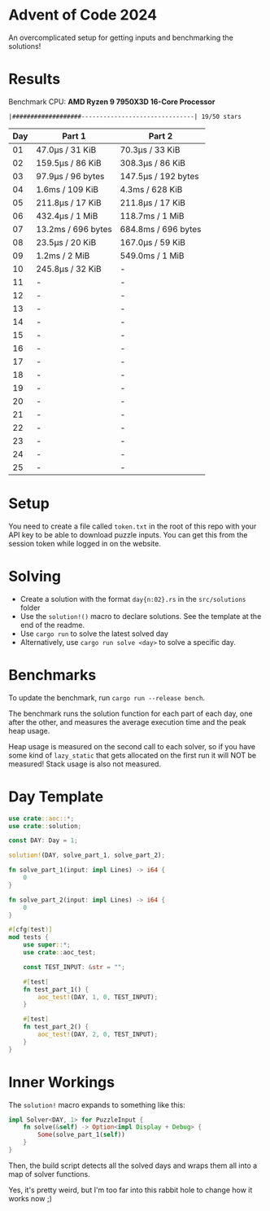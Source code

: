# Advent of Code 2024

An overcomplicated setup for getting inputs and benchmarking the solutions!

# Results

<!---BENCH_START--->

Benchmark CPU: **AMD Ryzen 9 7950X3D 16-Core Processor**

`|###################-------------------------------| 19/50 stars`

| Day | Part 1             | Part 2              |
|-----|--------------------|---------------------|
| 01  | 47.0µs / 31 KiB    | 70.3µs / 33 KiB     |
| 02  | 159.5µs / 86 KiB   | 308.3µs / 86 KiB    |
| 03  | 97.9µs / 96 bytes  | 147.5µs / 192 bytes |
| 04  | 1.6ms / 109 KiB    | 4.3ms / 628 KiB     |
| 05  | 211.8µs / 17 KiB   | 211.8µs / 17 KiB    |
| 06  | 432.4µs / 1 MiB    | 118.7ms / 1 MiB     |
| 07  | 13.2ms / 696 bytes | 684.8ms / 696 bytes |
| 08  | 23.5µs / 20 KiB    | 167.0µs / 59 KiB    |
| 09  | 1.2ms / 2 MiB      | 549.0ms / 1 MiB     |
| 10  | 245.8µs / 32 KiB   | -                   |
| 11  | -                  | -                   |
| 12  | -                  | -                   |
| 13  | -                  | -                   |
| 14  | -                  | -                   |
| 15  | -                  | -                   |
| 16  | -                  | -                   |
| 17  | -                  | -                   |
| 18  | -                  | -                   |
| 19  | -                  | -                   |
| 20  | -                  | -                   |
| 21  | -                  | -                   |
| 22  | -                  | -                   |
| 23  | -                  | -                   |
| 24  | -                  | -                   |
| 25  | -                  | -                   |

<!---BENCH_END--->

# Setup

You need to create a file called `token.txt` in the root of this repo with your API key to be able to download
puzzle inputs. You can get this from the session token while logged in on the website.

# Solving

- Create a solution with the format `day{n:02}.rs` in the `src/solutions` folder
- Use the `solution!()` macro to declare solutions. See the template at the end of the readme.
- Use `cargo run` to solve the latest solved day
- Alternatively, use `cargo run solve <day>` to solve a specific day.

# Benchmarks

To update the benchmark, run `cargo run --release bench`.

The benchmark runs the solution function for each part of each day, one after the other, and measures the average
execution time and the peak heap usage.

Heap usage is measured on the second call to each solver, so if you have some kind of `lazy_static` that gets allocated
on the first run it will NOT be measured! Stack usage is also not measured.

# Day Template

```rust
use crate::aoc::*;
use crate::solution;

const DAY: Day = 1;

solution!(DAY, solve_part_1, solve_part_2);

fn solve_part_1(input: impl Lines) -> i64 {
    0
}

fn solve_part_2(input: impl Lines) -> i64 {
    0
}

#[cfg(test)]
mod tests {
    use super::*;
    use crate::aoc_test;

    const TEST_INPUT: &str = "";

    #[test]
    fn test_part_1() {
        aoc_test!(DAY, 1, 0, TEST_INPUT);
    }

    #[test]
    fn test_part_2() {
        aoc_test!(DAY, 2, 0, TEST_INPUT);
    }
}
```

# Inner Workings

The `solution!` macro expands to something like this:

```rust
impl Solver<DAY, 1> for PuzzleInput {
    fn solve(&self) -> Option<impl Display + Debug> {
        Some(solve_part_1(self))
    }
}
```

Then, the build script detects all the solved days and wraps them all into a map of solver functions.

Yes, it's pretty weird, but I'm too far into this rabbit hole to change how it works now ;)
